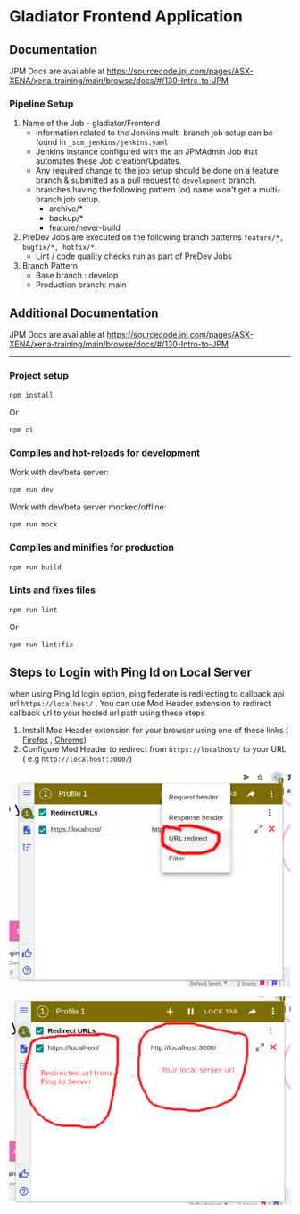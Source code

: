 # Gladiator Frontend Application

## Documentation

JPM Docs are available at <https://sourcecode.jnj.com/pages/ASX-XENA/xena-training/main/browse/docs/#/130-Intro-to-JPM>

### Pipeline Setup

1. Name of the Job - gladiator/Frontend
   - Information related to the Jenkins multi-branch job setup can be found in `_scm_jenkins/jenkins.yaml`
   - Jenkins instance configured with the an JPMAdmin Job that automates these Job creation/Updates.
   - Any required change to the job setup should be done on a feature branch & submitted as a pull request to `development` branch.
   - branches having the following pattern (or) name won't get a multi-branch job setup.
     - archive/\*
     - backup/\*
     - feature/never-build
2. PreDev Jobs are executed on the following branch patterns `feature/*, bugfix/*, hotfix/*`.
   - Lint / code quality checks run as part of PreDev Jobs
3. Branch Pattern
   - Base branch : develop
   - Production branch: main

## Additional Documentation

JPM Docs are available at https://sourcecode.jnj.com/pages/ASX-XENA/xena-training/main/browse/docs/#/130-Intro-to-JPM

---

### Project setup

```bash
npm install
```

Or

```bash
npm ci
```

### Compiles and hot-reloads for development

Work with dev/beta server:

```bash
npm run dev
```

Work with dev/beta server mocked/offline:

```bash
npm run mock
```

### Compiles and minifies for production

```bash
npm run build
```

### Lints and fixes files

```bash
npm run lint
```

Or

```bash
npm run lint:fix
```

## Steps to Login with Ping Id on Local Server

when using Ping Id login option, ping federate is redirecting to callback api url `https://localhost/`
. You can use Mod Header extension to redirect callback url to your hosted url path using these steps

1. Install Mod Header extension for your browser using one of these links ( [Firefox](https://addons.mozilla.org/en-US/firefox/addon/modheader-firefox/) , [Chrome](https://chrome.google.com/webstore/detail/modheader/idgpnmonknjnojddfkpgkljpfnnfcklj?hl=en))
2. Configure Mod Header to redirect from `https://localhost/` to your URL ( e.g `http://localhost:3000/`)

![Alt text](/readme/modeheader1.png?raw=true 'Optional Title')

![Alt text](/readme/modeheader2.png?raw=true 'Optional Title')
